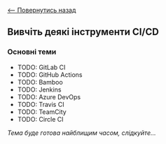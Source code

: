 [<-- Повернутись назад](../index.md)

## Вивчіть деякі інструменти CI/CD

### Основні теми
  - TODO: GitLab CI
  - TODO: GitHub Actions
  - TODO: Bamboo
  - TODO: Jenkins
  - TODO: Azure DevOps
  - TODO: Travis CI
  - TODO: TeamCity
  - TODO: Circle CI

*Тема буде готова найблищим часом, слідкуйте...*
